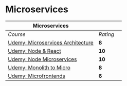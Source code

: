 # Microservices

|  Microservices | | |
| --- | --- | --- |
| <em>Course</em> | <em>Rating</em> |
| [Udemy: Microservices Architecture](https://www.udemy.com/course/microservices-software-architecture-patterns-and-techniques/learn/lecture/10513302?start=0#content) | **8** |
| [Udemy: Node & React](https://www.udemy.com/course/microservices-with-node-js-and-react/learn/lecture/19099746?start=0#content) | **10** |
| [Udemy: Node Microservices](https://www.udemy.com/course/nodejs-microservices-for-beginners/learn/lecture/11203908?start=0#content) | **10** |
| [Udemy: Monolith to Micro](https://www.udemy.com/course/react-laravel-microservices/learn/lecture/22536320?start=0#content) | **8** |
| [Udemy: Microfrontends](https://www.udemy.com/course/microfrontend-course/) | **6** |